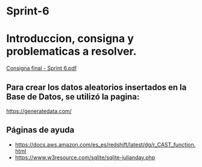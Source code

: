 # Sprint-6

# Introduccion, consigna y  problematicas a resolver.

[Consigna final - Sprint 6.pdf](https://github.com/ITBANK-PROJECT-Grupo8-C1/Sprint-7/files/9222329/Consigna.final.-.Sprint.6.pdf)

## Para crear los datos aleatorios insertados en la Base de Datos, se utilizó la pagina:

https://generatedata.com/

## Páginas de ayuda
* https://docs.aws.amazon.com/es_es/redshift/latest/dg/r_CAST_function.html
* https://www.w3resource.com/sqlite/sqlite-julianday.php
